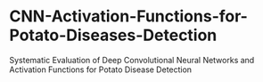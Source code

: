 # CNN-Activation-Functions-for-Potato-Diseases-Detection
Systematic Evaluation of Deep Convolutional Neural Networks and Activation Functions for Potato Disease Detection
